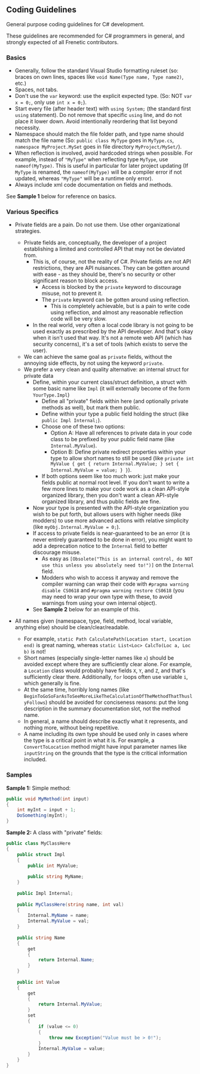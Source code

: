 Coding Guidelines
-----------------

General purpose coding guidelines for C# development.

These guidelines are recommended for C# programmers in general, and strongly expected of all Frenetic contributors.

### Basics

- Generally, follow the standard Visual Studio formatting ruleset (so: braces on own lines, spaces like `void Name(Type name, Type name2)`, etc.)
- Spaces, not tabs.
- Don't use the `var` keyword: use the explicit expected type. (So: NOT `var x = 0;`, only use `int x = 0;`).
- Start every file (after header text) with `using System;` (the standard first `using` statement). Do not remove that specific `using` line, and do not place it lower down. Avoid intentionally reordering that list beyond necessity.
- Namespace should match the file folder path, and type name should match the file name (So: `public class MyType` goes in `MyType.cs`, `namespace MyProject.MySet` goes in file directory `MyProject/MySet/`).
- When reflection is involved, avoid hardcoded strings when possible. For example, instead of `"MyType"` when reflecting type `MyType`, use `nameof(MyType)`. This is useful in particular for later project updating (If `MyType` is renamed, the `nameof(MyType)` will be a compiler error if not updated, whereas `"MyType"` will be a runtime only error).
- Always include xml code documentation on fields and methods.

See **Sample 1** below for reference on basics.

### Various Specifics

- Private fields are a pain. Do not use them. Use other organizational strategies.
    - Private fields are, conceptually, the developer of a project establishing a limited and controlled API that may not be deviated from.
        - This is, of course, not the reality of C#. Private fields are not API restrictions, they are API nuisances. They can be gotten around with ease - as they should be, there's no security or other significant reason to block access.
            - Access is blocked by the `private` keyword to discourage misuse, not to prevent it.
            - The `private` keyword can be gotten around using reflection.
                - This is completely achievable, but is a pain to write code using reflection, and almost any reasonable reflection code will be very slow.
        - In the real world, very often a local code library is not going to be used exactly as prescribed by the API developer. And that's okay when it isn't used that way. It's not a remote web API (which has security concerns), it's a set of tools (which exists to serve the user).
    - We can achieve the same goal as `private` fields, without the annoying side effects, by not using the keyword `private`.
    - We prefer a very clean and quality alternative: an internal struct for private data
        - Define, within your current class/struct definition, a struct with some basic name like `Impl` (it will externally become of the form `YourType.Impl`)
            - Define all "private" fields within here (and optionally private methods as well), but mark them public.
            - Define within your type a public field holding the struct (like `public Impl Internal;`).
            - Choose one of these two options:
                - Option A: Have all references to private data in your code class to be prefixed by your public field name (like `Internal.MyValue`).
                - Option B: Define private redirect properties within your type to allow short names to still be used (like `private int MyValue { get { return Internal.MyValue; } set { Internal.MyValue = value; } }`).
            - If both options seem like too much work: just make your fields public at normal root level. If you don't want to write a few more lines to make your code work as a clean API-style organized library, then you don't want a clean API-style organized library, and thus public fields are fine.
        - Now your type is presented with the API-style organization you wish to be put forth, but allows users with higher needs (like modders) to use more advanced actions with relative simplicity (like `myObj.Internal.MyValue = 0;`).
        - If access to private fields is near-guaranteed to be an error (it is never entirely guaranteed to be done in error), you might want to add a deprecation notice to the `Internal` field to better discourage misuse.
            - As easy as `[Obsolete("This is an internal control, do NOT use this unless you absolutely need to!")]` on the `Internal` field.
            - Modders who wish to access it anyway and remove the compiler warning can wrap their code with `#pragma warning disable CS0618` and `#pragma warning restore CS0618` (you may need to wrap your own type with these, to avoid warnings from using your own internal object).
        - See **Sample 2** below for an example of this.

- All names given (namespace, type, field, method, local variable, anything else) should be clean/clear/readable.
    - For example, `static Path CalculatePath(Location start, Location end)` is great naming, whereas `static List<Loc> CalcTo(Loc a, Loc b)` is not!
    - Short names (especially single-letter names like `x`) should be avoided except where they are sufficiently clear alone. For example, a `Location` class would probably have fields `X`, `Y`, and `Z`, and that's sufficiently clear there. Additionally, `for` loops often use variable `i`, which generally is fine.
    - At the same time, horribly long names (like `BeginToGoSoFarAsToSeeMoreLikeTheCalculationOfTheMethodThatThuslyFollows`) should be avoided for conciseness reasons: put the long description in the summary documentation slot, not the method name.
    - In general, a name should describe exactly what it represents, and nothing more, without being repetitive.
    - A name including its own type should be used only in cases where the type is a critical point in what it is. For example, a `ConvertToLocation` method might have input parameter names like `inputString` on the grounds that the type is the critical information included.

### Samples

**Sample 1:** Simple method:
```cs
public void MyMethod(int input)
{
    int myInt = input + 1;
    DoSomething(myInt);
}
```

**Sample 2:** A class with "private" fields:
```cs
public class MyClassHere
{
    public struct Impl
    {
        public int MyValue;
        
        public string MyName;
    }
    
    public Impl Internal;
    
    public MyClassHere(string name, int val)
    {
        Internal.MyName = name;
        Internal.MyValue = val;
    }
    
    public string Name
    {
        get
        {
            return Internal.Name;
        }
    }
    
    public int Value
    {
        get
        {
            return Internal.MyValue;
        }
        set
        {
            if (value <= 0)
            {
                throw new Exception("Value must be > 0!");
            }
            Internal.MyValue = value;
        }
    }
}
```
